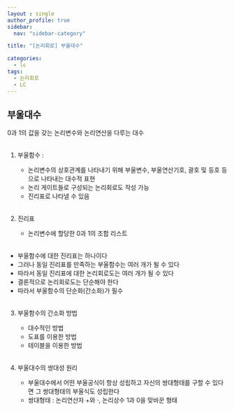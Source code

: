 ```yaml
---
layout : single
author_profile: true
sidebar: 
  nav: "sidebar-category"

title: "[논리회로] 부울대수"

categories:
  - lc
tags:
  - 논리회로
  - LC
---
```


## 부울대수
0과 1의 값을 갖는 논리변수와 논리연산을 다루는 대수<br><br>

1. 부울함수 : <br>
	- 논리변수의 상호관계를 나타내기 위해 부울변수, 부울연산기호, 괄호 및 등호 등으로 나타내는 대수적 표현<br>
	- 논리 게이트들로 구성되는 논리회로도 작성 가능 <br>
	- 진리표로 나타낼 수 있음<br><br>

2. 진리표<br>
	- 논리변수에 할당한 0과 1의 조합 리스트<br><br>

* 부울함수에 대한 진리표는 하나이다<br>
* 그러나 동일 진리표를 만족하는 부울함수는 여러 개가 될 수 있다<br>
* 따라서 동일 진리표에 대한 논리회로도는 여러 개가 될 수 있다<br>
* 결론적으로 논리회로도는 단순해야 한다<br>
* 따라서 부울함수의 단순화(간소화)가 필수<br><br>

3. 부울함수의 간소화 방법<br>
	- 대수적인 방법<br>
	- 도표를 이용한 방법<br>
	- 테이블을 이용한 방법<br><br>

4. 부울대수의 쌍대성 원리<br>
	- 부울대수에서 어떤 부울공식이 항상 성립하고 자신의 쌍대형태를 구할 수 있다면 그 쌍대형태의 부울식도 성립한다<br>
	- 쌍대형태 : 논리연산자 +와 ·, 논리상수 1과 0을 맞바꾼 형태<br><br>

